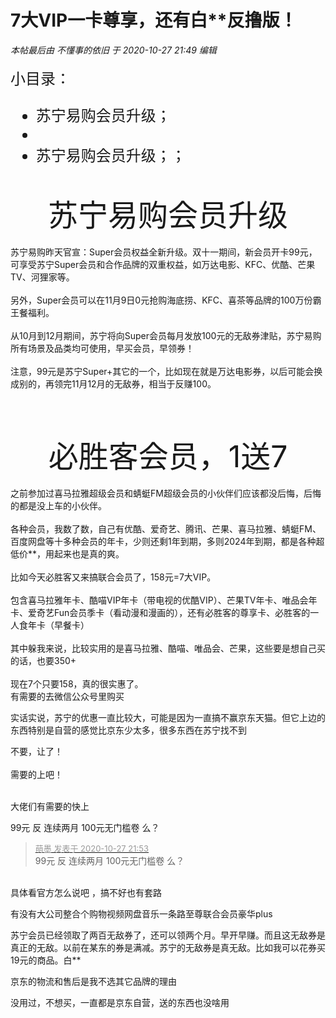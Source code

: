 # 7大VIP一卡尊享，还有白**反撸版！


<i class="pstatus"> 本帖最后由 不懂事的依旧 于 2020-10-27 21:49 编辑 </i><br />
<br />
<font size="5">小目录：<br />
<ul><li>苏宁易购会员升级；<li><li>苏宁易购会员升级；；<br />
</ul></font><br />
<font size="7"><div align="center">苏宁易购会员升级</div></font><br />
苏宁易购昨天官宣：Super会员权益全新升级。双十一期间，新会员开卡99元，可享受苏宁Super会员和合作品牌的双重权益，如万达电影、KFC、优酷、芒果TV、河狸家等。<br />
<br />
另外，Super会员可以在11月9日0元抢购海底捞、KFC、喜茶等品牌的100万份霸王餐福利。<br />
<br />
从10月到12月期间，苏宁将向Super会员每月发放100元的无敌券津贴，苏宁易购所有场景及品类均可使用，早买会员，早领券！<br />
<br />
注意，99元是苏宁Super+其它的一个，比如现在就是万达电影券，以后可能会换成别的，再领完11月12月的无敌券，相当于反赚100。<br />
<div align="center"><img id="aimg_Vd3fd" onclick="zoom(this, this.src, 0, 0, 0)" class="zoom" src="https://s1.ax1x.com/2020/10/27/BlluP1.png" onmouseover="img_onmouseoverfunc(this)" onload="thumbImg(this)" border="0" alt="" /></div><br />
<br />
<br />
<br />
<div align="center"><font size="7">必胜客会员，1送7</font></div><br />
之前参加过喜马拉雅超级会员和蜻蜓FM超级会员的小伙伴们应该都没后悔，后悔的都是没上车的小伙伴。<br />
<br />
各种会员，我数了数，自己有优酷、爱奇艺、腾讯、芒果、喜马拉雅、蜻蜓FM、百度网盘等十多种会员的年卡，少则还剩1年到期，多则2024年到期，都是各种超低价**，用起来也是真的爽。<br />
<br />
比如今天必胜客又来搞联合会员了，158元=7大VIP。<br />
<br />
包含喜马拉雅年卡、酷喵VIP年卡（带电视的优酷VIP）、芒果TV年卡、唯品会年卡、爱奇艺Fun会员季卡（看动漫和漫画的），还有必胜客的尊享卡、必胜客的一人食年卡（早餐卡）<br />
<div align="center"><img id="aimg_YB1z3" onclick="zoom(this, this.src, 0, 0, 0)" class="zoom" src="https://s1.ax1x.com/2020/10/27/BllvQK.jpg" onmouseover="img_onmouseoverfunc(this)" onload="thumbImg(this)" border="0" alt="" /><img id="aimg_UjOJO" onclick="zoom(this, this.src, 0, 0, 0)" class="zoom" src="https://s1.ax1x.com/2020/10/27/BllxsO.jpg" onmouseover="img_onmouseoverfunc(this)" onload="thumbImg(this)" border="0" alt="" /><img id="aimg_Ygf4D" onclick="zoom(this, this.src, 0, 0, 0)" class="zoom" src="https://s1.ax1x.com/2020/10/27/Bl1GlV.jpg" onmouseover="img_onmouseoverfunc(this)" onload="thumbImg(this)" border="0" alt="" /></div><br />
其中躲我来说，比较实用的是喜马拉雅、酷喵、唯品会、芒果，这些要是想自己买的话，也要350+<br />
<br />
现在7个只要158，真的很实惠了。<br />
有需要的去微信公众号里购买<img id="aimg_XxzXj" onclick="zoom(this, this.src, 0, 0, 0)" class="zoom" src="https://cdn.jsdelivr.net/gh/hishis/forum-master/public/images/patch.gif" onmouseover="img_onmouseoverfunc(this)" onload="thumbImg(this)" border="0" alt="" />

实话实说，苏宁的优惠一直比较大，可能是因为一直搞不赢京东天猫。但它上边的东西特别是自营的感觉比京东少太多，很多东西在苏宁找不到

不要，让了！<br />
<br />
需要的上吧！<br />
<br />
<img src="static/image/smiley/default/time.gif" smilieid="15" border="0" alt="" /><img src="static/image/smiley/default/time.gif" smilieid="15" border="0" alt="" /><img src="static/image/smiley/default/time.gif" smilieid="15" border="0" alt="" />

大佬们有需要的快上

99元 反 连续两月 100元无门槛卷 么？

<div class="quote"><blockquote><font size="2"><a href="https://www.hostloc.com/forum.php?mod=redirect&amp;goto=findpost&amp;pid=9361469&amp;ptid=759172" target="_blank"><font color="#999999">萌墨 发表于 2020-10-27 21:53</font></a></font><br />
99元 反 连续两月 100元无门槛卷 么？</blockquote></div><br />
具体看官方怎么说吧 ，搞不好也有套路

有没有大公司整合个购物视频网盘音乐一条路至尊联合会员豪华plus

苏宁会员已经领取了两百无敌券了，还可以领两个月。早开早赚。而且这无敌券是真正的无敌。以前在某东的券是满减。苏宁的无敌券是真无敌。比如我可以花券买19元的商品。白**

京东的物流和售后是我不选其它品牌的理由<br />


没用过，不想买，一直都是京东自营<img src="static/image/smiley/default/lol.gif" smilieid="12" border="0" alt="" />，送的东西也没啥用
